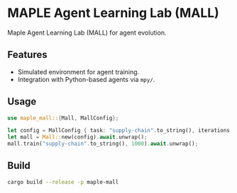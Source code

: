 # MAPLE Agent Learning Lab (MALL)

Maple Agent Learning Lab (MALL) for agent evolution.

## Features
- Simulated environment for agent training.
- Integration with Python-based agents via `mpy/`.

## Usage
```rust
use maple_mall::{Mall, MallConfig};

let config = MallConfig { task: "supply-chain".to_string(), iterations: 1000 };
let mall = Mall::new(config).await.unwrap();
mall.train("supply-chain".to_string(), 1000).await.unwrap();
```

## Build
```bash
cargo build --release -p maple-mall
```